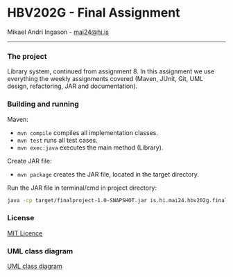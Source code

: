 # HBV202G - Final Assignment
Mikael Andri Ingason - mai24@hi.is

---
### The project
Library system, continued from assignment 8.
In this assignment we use everything the weekly assignments covered (Maven, JUnit, Git, UML design, refactoring, JAR and documentation).

### Building and running
Maven:

- `mvn compile` compiles all implementation classes.
- `mvn test` runs all test cases.
- `mvn exec:java` executes the main method (Library).

Create JAR file:

- `mvn package` creates the JAR file, located in the target directory.  


Run the JAR file in terminal/cmd in project directory:
```bash
java -cp target/finalproject-1.0-SNAPSHOT.jar is.hi.mai24.hbv202g.finalproject.Library
```

### License
[MIT Licence](LICENSE)

### UML class diagram
[UML class diagram](src/site/markdown/documentation.md)